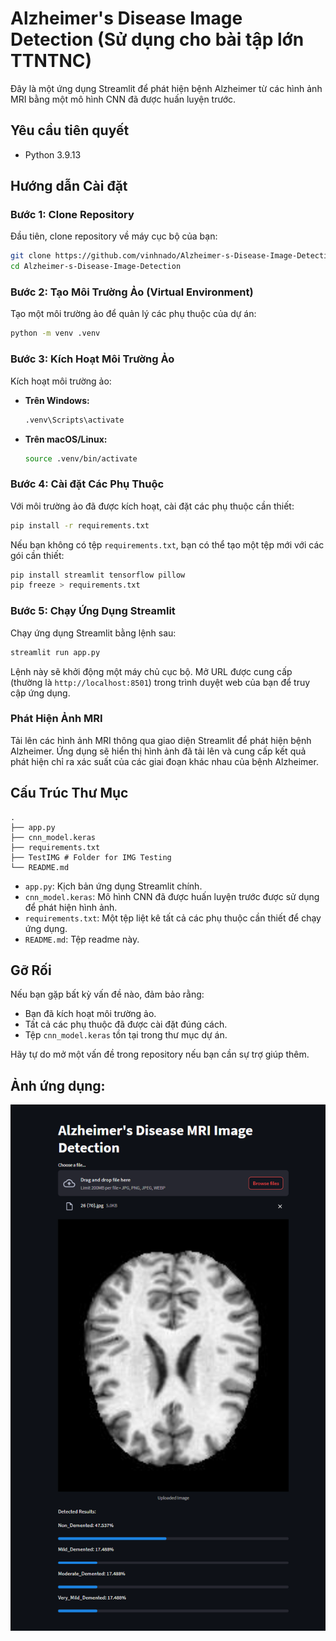 # Alzheimer's Disease Image Detection (Sử dụng cho bài tập lớn TTNTNC)

Đây là một ứng dụng Streamlit để phát hiện bệnh Alzheimer từ các hình ảnh MRI bằng một mô hình CNN đã được huấn luyện trước.

## Yêu cầu tiên quyết

- Python 3.9.13

## Hướng dẫn Cài đặt

### Bước 1: Clone Repository

Đầu tiên, clone repository về máy cục bộ của bạn:

```sh
git clone https://github.com/vinhnado/Alzheimer-s-Disease-Image-Detection.git
cd Alzheimer-s-Disease-Image-Detection
```

### Bước 2: Tạo Môi Trường Ảo (Virtual Environment)

Tạo một môi trường ảo để quản lý các phụ thuộc của dự án:

```sh
python -m venv .venv
```

### Bước 3: Kích Hoạt Môi Trường Ảo

Kích hoạt môi trường ảo:

- **Trên Windows:**

  ```sh
  .venv\Scripts\activate
  ```

- **Trên macOS/Linux:**

  ```sh
  source .venv/bin/activate
  ```

### Bước 4: Cài đặt Các Phụ Thuộc

Với môi trường ảo đã được kích hoạt, cài đặt các phụ thuộc cần thiết:

```sh
pip install -r requirements.txt
```

Nếu bạn không có tệp `requirements.txt`, bạn có thể tạo một tệp mới với các gói cần thiết:

```sh
pip install streamlit tensorflow pillow
pip freeze > requirements.txt
```

### Bước 5: Chạy Ứng Dụng Streamlit

Chạy ứng dụng Streamlit bằng lệnh sau:

```sh
streamlit run app.py
```

Lệnh này sẽ khởi động một máy chủ cục bộ. Mở URL được cung cấp (thường là `http://localhost:8501`) trong trình duyệt web của bạn để truy cập ứng dụng.

### Phát Hiện Ảnh MRI

Tải lên các hình ảnh MRI thông qua giao diện Streamlit để phát hiện bệnh Alzheimer. Ứng dụng sẽ hiển thị hình ảnh đã tải lên và cung cấp kết quả phát hiện chỉ ra xác suất của các giai đoạn khác nhau của bệnh Alzheimer.

## Cấu Trúc Thư Mục

```
.
├── app.py
├── cnn_model.keras
├── requirements.txt
├── TestIMG # Folder for IMG Testing
└── README.md

```

- `app.py`: Kịch bản ứng dụng Streamlit chính.
- `cnn_model.keras`: Mô hình CNN đã được huấn luyện trước được sử dụng để phát hiện hình ảnh.
- `requirements.txt`: Một tệp liệt kê tất cả các phụ thuộc cần thiết để chạy ứng dụng.
- `README.md`: Tệp readme này.

## Gỡ Rối

Nếu bạn gặp bất kỳ vấn đề nào, đảm bảo rằng:
- Bạn đã kích hoạt môi trường ảo.
- Tất cả các phụ thuộc đã được cài đặt đúng cách.
- Tệp `cnn_model.keras` tồn tại trong thư mục dự án.

Hãy tự do mở một vấn đề trong repository nếu bạn cần sự trợ giúp thêm.


## Ảnh ứng dụng:
![alt text](image.png)